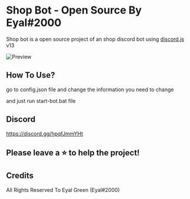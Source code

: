 # Shop Bot - Open Source By Eyal#2000

Shop bot is a open source project of an shop discord bot using [discord.js](https://discord.js.org) v13

![Preview](https://imgur.com/a/1DblmDi)

## How To Use?

go to config.json file and change the information you need to change

and just run start-bot.bat file

## Discord

https://discord.gg/hpqfJmmYHt


## Please leave a ⭐ to help the project!

## Credits

All Rights Reserved To Eyal Green (Eyal#2000)
